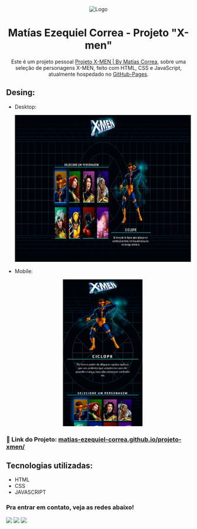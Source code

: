 <div align="center">
  <img alt="Logo" src="https://i.ibb.co/y6p7Hqd/X-men-em-png-queroimagem-Cei-a-Crispim-27.png" width="150" />
</div>
<h1 align="center">
  Matías Ezequiel Correa - Projeto "X-men"
</h1>
<p align="center">
  Este é um projeto pessoal <a href="https://matias-ezequiel-correa.github.io/projeto-xmen/" target="_blank">Projeto X-MEN | By Matías Correa,</a> sobre uma seleção de personagens X-MEN, feito com HTML, CSS e JavaScript, atualmente hospedado no <a href="https://github.com/matias-ezequiel-correa">GitHub-Pages</a>.
</p>

## Desing: 
* Desktop:
[<p align="center"><img height="400em" src="./src/design/desktop-design.PNG" alt="Projeto X-men - Versão Desktop">](https://matias-ezequiel-correa.github.io/projeto-xmen/)<p>

* Mobile:
[<p align="center"><img height="400em" src="./src/design/mobile-design.PNG" alt="Projeto  X-men - Versão Mobile">](https://matias-ezequiel-correa.github.io/projeto-xmen/)<p>

### 🔗 Link do Projeto: <a href="https://matias-ezequiel-correa.github.io/projeto-xmen/" target="_blank">matias-ezequiel-correa.github.io/projeto-xmen/</a>

## Tecnologias utilizadas:

 * HTML
 * CSS
 * JAVASCRIPT

 ### Pra entrar em contato, veja as redes abaixo!
 
<div> 
  <a href="https://instagram.com/maticorrea10" target="_blank"><img src="https://img.shields.io/badge/-Instagram-%23E4405F?style=for-the-badge&logo=instagram&logoColor=white" target="_blank"></a>
  <a href = "https://matiasecorrea19@gmail.com"><img src="https://img.shields.io/badge/-Gmail-%23333?style=for-the-badge&logo=gmail&logoColor=white" target="_blank"></a>
  <a href="https://www.linkedin.com/in/matías-ezequiel-correa" target="_blank"><img src="https://img.shields.io/badge/-LinkedIn-%230077B5?style=for-the-badge&logo=linkedin&logoColor=white" target="_blank"></a> 
</div>
